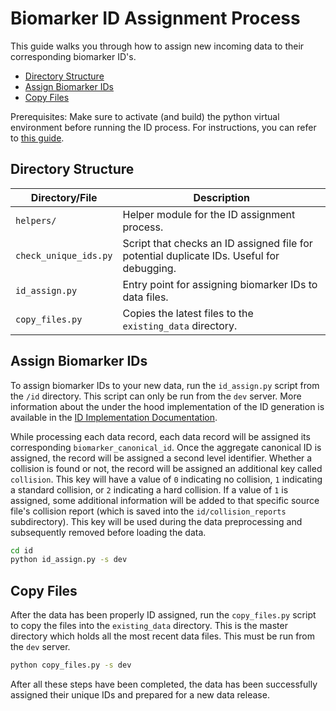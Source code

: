 # Biomarker ID Assignment Process

This guide walks you through how to assign new incoming data to their corresponding biomarker ID's.

- [Directory Structure](#directory-structure)
- [Assign Biomarker IDs](#assign-biomarker-ids)
- [Copy Files](#copy-files)

Prerequisites: Make sure to activate (and build) the python virtual environment before running the ID process. For instructions, you can refer to [this guide](https://github.com/clinical-biomarkers/biomarker-partnership/blob/main/supplementary_files/documentation/virtual_env.md).

## Directory Structure

| Directory/File        | Description                                                                               |
| --------------------- | ----------------------------------------------------------------------------------------- |
| `helpers/`            | Helper module for the ID assignment process.                                              |
| `check_unique_ids.py` | Script that checks an ID assigned file for potential duplicate IDs. Useful for debugging. |
| `id_assign.py`        | Entry point for assigning biomarker IDs to data files.                                    |
| `copy_files.py`       | Copies the latest files to the `existing_data` directory.                                 |

## Assign Biomarker IDs

To assign biomarker IDs to your new data, run the `id_assign.py` script from the `/id` directory. This script can only be run from the `dev` server. More information about the under the hood implementation of the ID generation is available in the [ID Implementation Documentation](/docs/id_implementation.md).

While processing each data record, each data record will be assigned its corresponding `biomarker_canonical_id`. Once the aggregate canonical ID is assigned, the record will be assigned a second level identifier. Whether a collision is found or not, the record will be assigned an additional key called `collision`. This key will have a value of `0` indicating no collision, `1` indicating a standard collision, or `2` indicating a hard collision. If a value of `1` is assigned, some additional information will be added to that specific source file's collision report (which is saved into the `id/collision_reports` subdirectory). This key will be used during the data preprocessing and subsequently removed before loading the data.

```bash
cd id
python id_assign.py -s dev
```

## Copy Files

After the data has been properly ID assigned, run the `copy_files.py` script to copy the files into the `existing_data` directory. This is the master directory which holds all the most recent data files. This must be run from the `dev` server.

```bash
python copy_files.py -s dev
```

After all these steps have been completed, the data has been successfully assigned their unique IDs and prepared for a new data release.
